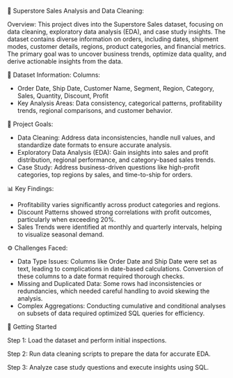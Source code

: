 🏬 Superstore Sales Analysis and Data Cleaning:

Overview:
This project dives into the Superstore Sales dataset, focusing on data cleaning, exploratory data analysis (EDA), and case study insights. The dataset contains diverse information on orders, including dates, shipment modes, customer details, regions, product categories, and financial metrics. The primary goal was to uncover business trends, optimize data quality, and derive actionable insights from the data.

📂 Dataset Information:
Columns:
*  Order Date, Ship Date, Customer Name, Segment, Region, Category, Sales, Quantity, Discount, Profit
* Key Analysis Areas: Data consistency, categorical patterns, profitability trends, regional comparisons, and customer behavior.

🎯 Project Goals:
* Data Cleaning: Address data inconsistencies, handle null values, and standardize date formats to ensure accurate analysis.
* Exploratory Data Analysis (EDA): Gain insights into sales and profit distribution, regional performance, and category-based sales trends.
* Case Study: Address business-driven questions like high-profit categories, top regions by sales, and time-to-ship for orders.

📊 Key Findings:
* Profitability varies significantly across product categories and regions.
* Discount Patterns showed strong correlations with profit outcomes, particularly when exceeding 20%.
* Sales Trends were identified at monthly and quarterly intervals, helping to visualize seasonal demand.

⚙️ Challenges Faced:
* Data Type Issues: Columns like Order Date and Ship Date were set as text, leading to complications in date-based calculations. Conversion of these columns to a date format required thorough checks.
* Missing and Duplicated Data: Some rows had inconsistencies or redundancies, which needed careful handling to avoid skewing the analysis.
* Complex Aggregations: Conducting cumulative and conditional analyses on subsets of data required optimized SQL queries for efficiency.

🚀 Getting Started

Step 1: Load the dataset and perform initial inspections.

Step 2: Run data cleaning scripts to prepare the data for accurate EDA.

Step 3: Analyze case study questions and execute insights using SQL.
